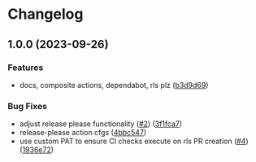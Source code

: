 # Changelog

## 1.0.0 (2023-09-26)


### Features

* docs, composite actions, dependabot, rls plz ([b3d9d69](https://github.com/kevholmes/hugo-azure-actions/commit/b3d9d69b5c918dc7996b13b2f471a3ce9ee8a429))


### Bug Fixes

* adjust release please functionality ([#2](https://github.com/kevholmes/hugo-azure-actions/issues/2)) ([3f1fca7](https://github.com/kevholmes/hugo-azure-actions/commit/3f1fca7dad767e09c69d5416bd15c07352b20897))
* release-please action cfgs ([4bbc547](https://github.com/kevholmes/hugo-azure-actions/commit/4bbc5470d07345e328e0c08a2c6e8fe0e8810e82))
* use custom PAT to ensure CI checks execute on rls PR creation ([#4](https://github.com/kevholmes/hugo-azure-actions/issues/4)) ([1936e72](https://github.com/kevholmes/hugo-azure-actions/commit/1936e72b68d760fbf23e532830933b96b76ea0ff))
